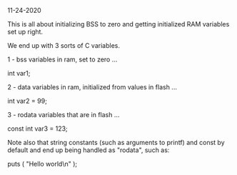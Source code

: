 11-24-2020

This is all about initializing BSS to zero
and getting initialized RAM variables set
up right.

We end up with 3 sorts of C variables.

1 - bss variables in ram, set to zero ...

int var1;

2 - data variables in ram, initialized from
 values in flash ...

int var2 = 99;

3 - rodata variables that are in flash ...

const int var3 = 123;

Note also that string constants (such as arguments
to printf) and const by default and end up being
handled as "rodata", such as:

puts ( "Hello world\n" );
